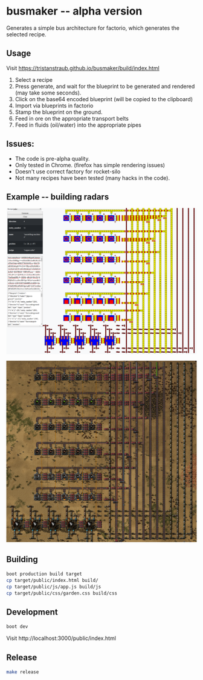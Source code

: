 # busmaker -- alpha version

Generates a simple bus architecture for factorio, which
generates the selected recipe.

## Usage

Visit https://tristanstraub.github.io/busmaker/build/index.html

1. Select a recipe
2. Press generate, and wait for the blueprint to be generated and rendered (may take some seconds).
3. Click on the base64 encoded blueprint (will be copied to the clipboard)
4. Import via blueprints in factorio
5. Stamp the blueprint on the ground.
6. Feed in ore on the appropriate transport belts
7. Feed in fluids (oil/water) into the appropriate pipes

## Issues:

- The code is pre-alpha quality.
- Only tested in Chrome. (firefox has simple rendering issues)
- Doesn't use correct factory for rocket-silo
- Not many recipes have been tested (many hacks in the code).

## Example -- building radars

![Image of factory generation](resources/busmaker-example.png)

![Image of factory generating radars](resources/radar-factory-example.png)

## Building

```sh
boot production build target
cp target/public/index.html build/
cp target/public/js/app.js build/js
cp target/public/css/garden.css build/css
```

## Development

```sh
boot dev
```

Visit http://localhost:3000/public/index.html

## Release

```sh
make release
```